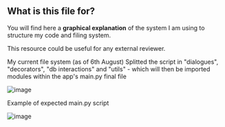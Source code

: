 ## What is this file for?
You will find here a **graphical explanation** of the system I am using to structure my code and filing system.

This resource could be useful for any external reviewer.

My current file system (as of 6th August)
 Splitted the script in "dialogues", "decorators", "db interactions" and "utils" - which will then be imported 
modules within the app's main.py final file

![image](https://github.com/user-attachments/assets/f46ae2be-840f-4c9e-969b-7ed82f8e2d51)


Example of expected main.py script

![image](https://github.com/user-attachments/assets/0a0b242b-3b5e-4871-8134-8128b5228573)